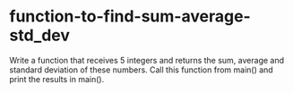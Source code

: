 # function-to-find-sum-average-std_dev
Write a function that receives 5 integers and returns the sum, average and standard deviation of these numbers. Call this function from main() and print the results in main().
